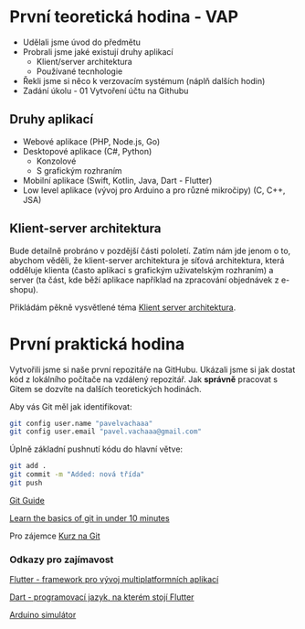 # První teoretická hodina - VAP 

* Udělali jsme úvod do předmětu
* Probrali jsme jaké existují druhy aplikací
    * Klient/server architektura
    * Používané tecnhologie 
* Řekli jsme si něco k verzovacím systémum (náplň dalších hodin)
* Zadání úkolu - 01 Vytvoření účtu na Githubu

## Druhy aplikací
* Webové aplikace (PHP, Node.js, Go)
* Desktopové aplikace (C#, Python)
    * Konzolové
    * S grafickým rozhraním
* Mobilní aplikace (Swift, Kotlin, Java, Dart - Flutter)
* Low level aplikace (vývoj pro Arduino a pro různé mikročipy) (C, C++, JSA)

## Klient-server architektura
Bude detailně probráno v pozdější části pololetí. Zatím nám jde jenom o to, abychom věděli, že klient-server architektura je síťová architektura, která odděluje klienta (často aplikaci s grafickým uživatelským rozhraním) a server (ta část, kde běží aplikace například na zpracování objednávek z e-shopu). 

Přikládám pěkně vysvětlené téma [Klient server architektura](https://www.interviewbit.com/blog/client-server-architecture/).

# První praktická hodina
Vytvořili jsme si naše první repozitáře na GitHubu. Ukázali jsme si jak dostat kód z lokálního počítače na vzdálený repozitář. Jak **správně** pracovat s Gitem se dozvíte na dalších teoretických hodinách.

Aby vás Git měl jak identifikovat:
```bash
git config user.name "pavelvachaaa"
git config user.email "pavel.vachaaa@gmail.com"
```

Úplně základní pushnutí kódu do hlavní větve: 
```bash
git add .
git commit -m "Added: nová třída"
git push
```

[Git Guide](https://rogerdudler.github.io/git-guide/)

[Learn the basics of git in under 10 minutes](https://www.freecodecamp.org/news/learn-the-basics-of-git-in-under-10-minutes-da548267cc91/)

Pro zájemce [Kurz na Git](https://www.simplilearn.com/tutorials/git-tutorial/what-is-git)

### Odkazy pro zajímavost
[Flutter - framework pro vývoj multiplatformních aplikací](https://flutter.dev)

[Dart - programovací jazyk, na kterém stojí Flutter](https://dart.dev)

[Arduino simulátor](https://wokwi.com)